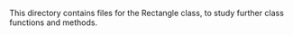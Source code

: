 This directory contains files for the Rectangle class,
to study further class functions and methods.